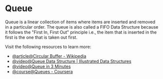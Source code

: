 # Queue

Queue is a linear collection of items where items are inserted and removed in a particular order. The queue is also called a FIFO Data Structure because it follows the "First In, First Out" principle i.e., the item that is inserted in the first is the one that is taken out first.

Visit the following resources to learn more:

- [@article@Circular Buffer - Wikipedia](https://en.wikipedia.org/wiki/Circular_buffer)
- [@video@Queue Data Structure | Illustrated Data Structures](https://www.youtube.com/watch?v=mDCi1lXd9hc)
- [@video@Queue in 3 Minutes](https://www.youtube.com/watch?v=D6gu-_tmEpQ)
- [@course@Queues - Coursera](https://www.coursera.org/lecture/data-structures/queues-EShpq)
